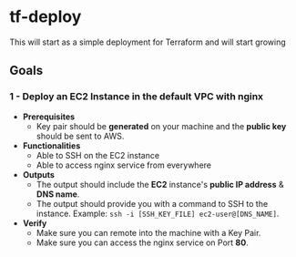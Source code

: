# tf-deploy
This will start as a simple deployment for Terraform and will start growing

## Goals
### 1 - Deploy an EC2 Instance in the default VPC with nginx
- **Prerequisites**
    - Key pair should be **generated** on your machine and the **public key** should be sent to AWS.
- **Functionalities**
    - Able to SSH on the EC2 instance
    - Able to access nginx service from everywhere
- **Outputs**
    - The output should include the **EC2** instance's **public IP address** & **DNS name**.
    - The output should provide you with a command to SSH to the instance. Example: `ssh -i [SSH_KEY_FILE] ec2-user@[DNS_NAME]`.
 - **Verify**
    - Make sure you can remote into the machine with a Key Pair.
    - Make sure you can access the nginx service on Port **80**.
